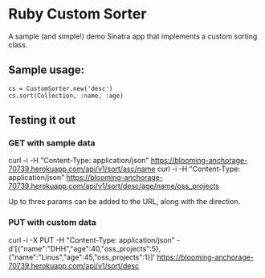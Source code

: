 # Ruby Custom Sorter

A sample (and simple!) demo Sinatra app that implements a custom sorting class.

## Sample usage:

```
cs = CustomSorter.new('desc')
cs.sort(Collection, :name, :age)
```

## Testing it out

### GET with sample data
curl -i -H "Content-Type: application/json" https://blooming-anchorage-70739.herokuapp.com/api/v1/sort/asc/name
curl -i -H "Content-Type: application/json" https://blooming-anchorage-70739.herokuapp.com/api/v1/sort/desc/age/name/oss_projects

Up to three params can be added to the URL, along with the direction.

### PUT with custom data
curl -i -X PUT -H "Content-Type: application/json" -d'[{"name":"DHH","age":40,"oss_projects":5}, {"name":"Linus","age":45,"oss_projects":1}]' https://blooming-anchorage-70739.herokuapp.com/api/v1/sort/desc
